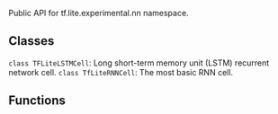 Public API for tf.lite.experimental.nn namespace.
## Classes
`class TFLiteLSTMCell`: Long short-term memory unit (LSTM) recurrent network cell.
`class TfLiteRNNCell`: The most basic RNN cell.
## Functions
